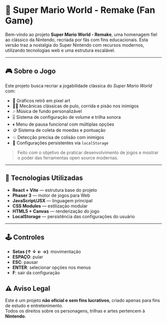 # 🍄 Super Mario World - Remake (Fan Game)

Bem-vindo ao projeto **Super Mario World - Remake**, uma homenagem fiel ao clássico da Nintendo, recriada por fãs com fins educacionais. Esta versão traz a nostalgia do Super Nintendo com recursos modernos, utilizando tecnologias web e uma estrutura escalável.

---

## 🎮 Sobre o Jogo

Este projeto busca recriar a jogabilidade clássica do *Super Mario World* com:

- 🎨 Gráficos retrô em pixel art  
- 🏃‍♂️ Mecânicas clássicas de pulo, corrida e pisão nos inimigos  
- 🎶 Música de fundo personalizável  
- 🎚 Sistema de configuração de volume e trilha sonora  
- ⏸ Menu de pausa funcional com múltiplas opções  
- 🪙 Sistema de coleta de moedas e pontuação  
- 💥 Detecção precisa de colisão com inimigos  
- 💾 Configurações persistentes via `localStorage`  

> Feito com o objetivo de praticar desenvolvimento de jogos e mostrar o poder das ferramentas open source modernas.

---

## 🚀 Tecnologias Utilizadas

- **React + Vite** — estrutura base do projeto  
- **Phaser 3** — motor de jogos para Web  
- **JavaScript/JSX** — linguagem principal  
- **CSS Modules** — estilização modular  
- **HTML5 + Canvas** — renderização do jogo  
- **LocalStorage** — persistência das configurações do usuário  

---

## 🕹 Controles

- **Setas (↑ ↓ ← →)**: movimentação  
- **ESPAÇO**: pular  
- **ESC**: pausar  
- **ENTER**: selecionar opções nos menus  
- **F**: sair da configuração  

## ⚠️ Aviso Legal

Este é um projeto **não oficial e sem fins lucrativos**, criado apenas para fins de estudo e entretenimento.  
Todos os direitos sobre os personagens, trilhas e artes pertencem à **Nintendo**.
